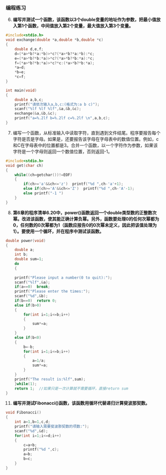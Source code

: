 ### 编程练习
6. **编写并测试一个函数，该函数以3个double变量的地址作为参数，把最小值放入第1个函数，中间值放入第2个变量，最大值放入第3个变量。**
```c
#include<stdio.h>
void exchange(double *a,double *b,double *c)
{
    double d,e,f;
    d=(*a>*b?*a:*b)>*c?(*a>*b?*a:*b):*c;
    e=(*a>*b?*b:*a)>*c?(*a>*b?*b:*a):*c;
    f=(*a>*b?*b:*a)>*c?*c:(*a>*b?*b:*a);
    *a=d;
    *b=e;
    *c=f;
}

int main(void)
{
    double a,b,c;
    printf("请依次输入a,b,c:(格式为:a b c)");
    scanf("%lf %lf %lf",&a,&b,&c);
    exchange(&a,&b,&c);
    printf("a=%.2lf b=%.2lf c=%.2lf \n",a,b,c);
}
```
7. 编写一个函数，从标准输入中读取字符，直到遇到文件结尾。程序要报告每个字符是否是字母。如果是，还要报告该字母在字母表中的数值位置。例如，c和C在字母表中的位置都是3。合并一个函数，以一个字符作为参数，如果该字符是一个字母则返回一个数值位置，否则返回-1。
```c
#include<stdio.h>
void get(char ch)
{
    while((ch=getchar())!=EOF)
    {
        if(ch>='a'&&ch<='z')  printf("%d ",ch-'a'+1);
        else if(ch>='A'&&ch<='Z')  printf("%d ",ch-'A'-1);
        else printf("-1 ")
    }
}
```
8. **第6章的程序清单6.20中，power()函数返回一个double类型数的正整数次幂。改进该函数，使其能正确计算负幂。另外，函数要处理0的任何次幂都为0，任何数的0次幂都为1（函数应报告0的0次幂未定义，因此把该值处理为1）。要使用一个循环，并在程序中测试该函数。**
```c
double power(void)
{
    double a;
    int b;
    double sum=1;
    do
    {
    
    printf("Please input a number(0 to quit):");
    scanf("%lf",&a);
    if(a==0)  break;
    printf("Please enter the times:");
    scanf("%d",&b);
    if(b==0)  return 0;
    else if(b>0)
    {
        for(int i=1;i<=b;i++)
        {
            sum*=a;
        }
    }
    else if(b<0)
    {
        b=-b;
        for(int i=1;i<=b;i++)
        {
            a=1/a;
            sum*=a;
        }
    }
    printf("The result is:%lf",sum);
    }while(1);
    return 1;  //如果只是一次计算就不需要循环，直接return sum
}
```
11. **编写并测试Fibonacci()函数，该函数用循环代替递归计算斐波那契数。**
```c
void Fibonacci()
{
    int a=1,b=1,c,d;
    printf("请输入需要斐波那契数的项数:");
    scanf("%d",&d);
    for(int i=1;i<=d;i++)
    {
        c=a+b;
        printf("%d ",c);
        a=b;
        b=c;
    }
}
```